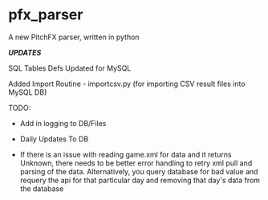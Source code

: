 # pfx_parser
A new PitchFX parser, written in python

***UPDATES***

SQL Tables Defs Updated for MySQL

Added Import Routine - importcsv.py (for importing CSV result files into MySQL DB)

TODO:

- Add in logging to DB/Files

- Daily Updates To DB

- If there is an issue with reading game.xml for data and it returns Unknown, there needs to be better error handling to retry xml pull and parsing of the data.  Alternatively, you query database for bad value and requery the api for that particular day and removing that day's data from the database


